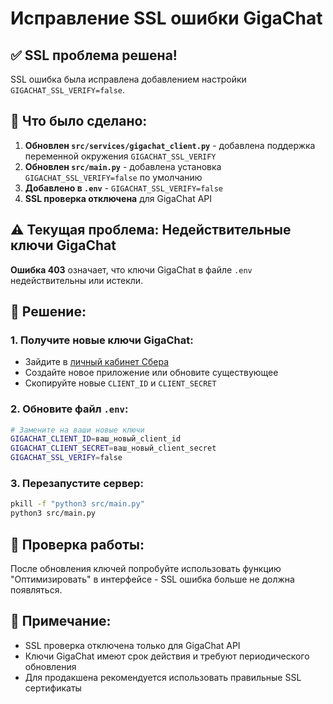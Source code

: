 # Исправление SSL ошибки GigaChat

## ✅ SSL проблема решена!

SSL ошибка была исправлена добавлением настройки `GIGACHAT_SSL_VERIFY=false`.

## 🔧 Что было сделано:

1. **Обновлен `src/services/gigachat_client.py`** - добавлена поддержка переменной окружения `GIGACHAT_SSL_VERIFY`
2. **Обновлен `src/main.py`** - добавлена установка `GIGACHAT_SSL_VERIFY=false` по умолчанию
3. **Добавлено в `.env`** - `GIGACHAT_SSL_VERIFY=false`
4. **SSL проверка отключена** для GigaChat API

## ⚠️ Текущая проблема: Недействительные ключи GigaChat

**Ошибка 403** означает, что ключи GigaChat в файле `.env` недействительны или истекли.

## 🔑 Решение:

### 1. Получите новые ключи GigaChat:
- Зайдите в [личный кабинет Сбера](https://developers.sber.ru/portal/products/gigachat)
- Создайте новое приложение или обновите существующее
- Скопируйте новые `CLIENT_ID` и `CLIENT_SECRET`

### 2. Обновите файл `.env`:
```bash
# Замените на ваши новые ключи
GIGACHAT_CLIENT_ID=ваш_новый_client_id
GIGACHAT_CLIENT_SECRET=ваш_новый_client_secret
GIGACHAT_SSL_VERIFY=false
```

### 3. Перезапустите сервер:
```bash
pkill -f "python3 src/main.py"
python3 src/main.py
```

## 🧪 Проверка работы:

После обновления ключей попробуйте использовать функцию "Оптимизировать" в интерфейсе - SSL ошибка больше не должна появляться.

## 📝 Примечание:

- SSL проверка отключена только для GigaChat API
- Ключи GigaChat имеют срок действия и требуют периодического обновления
- Для продакшена рекомендуется использовать правильные SSL сертификаты
